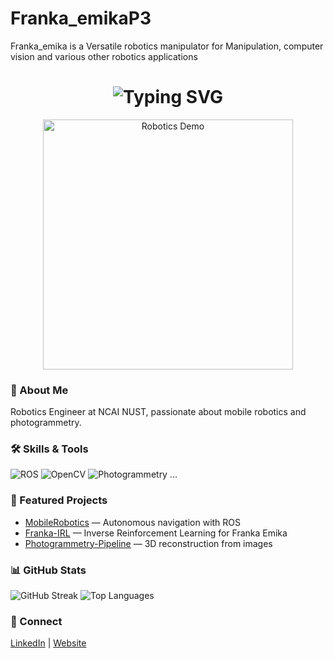 # Franka_emikaP3
Franka_emika is a Versatile robotics manipulator for Manipulation, computer vision and various other robotics applications
<div align="center">
  <h1>
    <img src="https://readme-typing-svg.herokuapp.com?font=Jetbrains+mono&size=40&duration=3000&color=33FF33&center=true&vCenter=true&width=435&lines=Hi,+I'm+Anwar Khan Sanjrani
      ;  Robotics+Engineer+@+NCAI+NUST;Photogrammetry+Enthusiast!" alt="Typing SVG"/>
  </h1>
  <img src="YOUR_ROBOT_GIF_OR_IMAGE.gif" alt="Robotics Demo" width="400"/>
</div>

### 👋 About Me
Robotics Engineer at NCAI NUST, passionate about mobile robotics and photogrammetry.

### 🛠️ Skills & Tools
![ROS](https://img.shields.io/badge/ROS-22314E?style=for-the-badge&logo=ros&logoColor=white)
![OpenCV](https://img.shields.io/badge/OpenCV-5C3EE8?style=for-the-badge&logo=opencv&logoColor=white)
![Photogrammetry](https://img.shields.io/badge/Photogrammetry-0078D4?style=for-the-badge)
...

### 🚀 Featured Projects
- [MobileRobotics](link) — Autonomous navigation with ROS
- [Franka-IRL](link) — Inverse Reinforcement Learning for Franka Emika
- [Photogrammetry-Pipeline](link) — 3D reconstruction from images

### 📊 GitHub Stats
![GitHub Streak](https://github-readme-streak-stats.herokuapp.com/?user=Sanjrani59)
![Top Languages](https://github-readme-stats.vercel.app/api/top-langs/?username=Sanjrani59&layout=compact)

### 🔗 Connect
[LinkedIn](your-link) | [Website](your-link)
